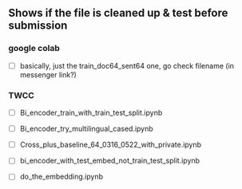 
## Shows if the file is cleaned up & test before submission

### google colab

- [ ] basically, just the train_doc64_sent64 one, go check filename (in messenger link?)


### TWCC

- [ ] Bi_encoder_train_with_train_test_split.ipynb

- [ ] Bi_encoder_try_multilingual_cased.ipynb

- [ ] Cross_plus_baseline_64_0316_0522_with_private.ipynb 

- [ ] bi_encoder_with_test_embed_not_train_test_split.ipynb

- [ ] do_the_embedding.ipynb

